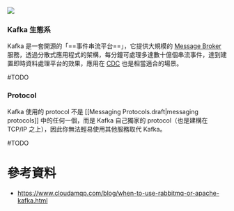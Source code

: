 ![](<https://raw.githubusercontent.com/Jamison-Chen/KM-software/master/img/kafka-setup.png>)

### Kafka 生態系

Kafka 是一套開源的「==事件串流平台==」，它提供大規模的 [Message Broker](</System Design/Message-Queuing System.md#Message Broker>) 服務，透過分散式應用程式的架構，每分鐘可處理多達數十億個串流事件，達到建置即時資料處理平台的效果，應用在 [CDC](</System Design/CDC.md>) 也是相當適合的場景。

#TODO 

### Protocol

Kafka 使用的 protocol 不是 [[Messaging Protocols.draft|messaging protocols]] 中的任何一個，而是 Kafka 自己獨家的 protocol（也是建構在 TCP/IP 之上），因此你無法輕易使用其他服務取代 Kafka。

#TODO 

# 參考資料

- <https://www.cloudamqp.com/blog/when-to-use-rabbitmq-or-apache-kafka.html>
